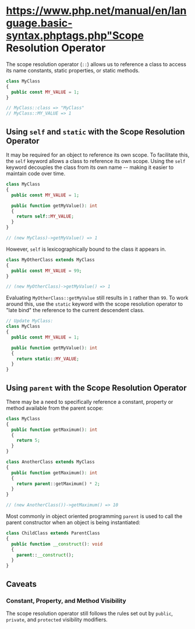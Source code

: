 # https://www.php.net/manual/en/language.basic-syntax.phptags.php"Scope Resolution Operator

The scope resolution operator (`::`) allows us to reference a class to access its name constants, static properties, or static methods.

```php
class MyClass
{
  public const MY_VALUE = 1;
}

// MyClass::class => "MyClass"
// MyClass::MY_VALUE => 1
```

## Using `self` and `static` with the Scope Resolution Operator

It may be required for an object to reference its own scope. To facilitate this, the `self` keyword allows a class to reference its own scope. Using the `self` keyword decouples the class from its own name -- making it easier to maintain code over time.

```php
class MyClass
{
  public const MY_VALUE = 1;

  public function getMyValue(): int
  {
    return self::MY_VALUE;
  }
}

// (new MyClass)->getMyValue() => 1
```

However, `self` is lexicographically bound to the class it appears in.

```php
class MyOtherClass extends MyClass
{
  public const MY_VALUE = 99;
}

// (new MyOtherClass)->getMyValue() => 1
```

Evaluating `MyOtherClass::getMyValue` still results in `1` rather than `99`. To work around this, use the `static` keyword with the scope resolution operator to "late bind" the reference to the current descendent class.

```php
// Update MyClass:
class MyClass
{
  public const MY_VALUE = 1;

  public function getMyValue(): int
  {
    return static::MY_VALUE;
  }
}
```

## Using `parent` with the Scope Resolution Operator

There may be a need to specifically reference a constant, property or method available from the parent scope:

```php
class MyClass
{
  public function getMaximum(): int
  {
    return 5;
  }
}

class AnotherClass extends MyClass
{
  public function getMaximum(): int
  {
    return parent::getMaximum() * 2;
  }
}

// (new AnotherClass())->getMaximum() => 10
```

Most commonly in object oriented programming `parent` is used to call the parent constructor when an object is being instantiated:

```php
class ChildClass extends ParentClass
{
  public function __construct(): void
  {
    parent::__construct();
  }
}
```

## Caveats

### Constant, Property, and Method Visibility

The scope resolution operator still follows the rules set out by `public`, `private`, and `protected` visibility modifiers.
